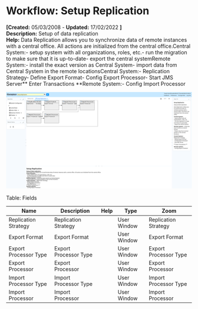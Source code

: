 # Workflow: Setup Replication 

**[Created:** 05/03/2008 - **Updated:** 17/02/2022 **]**  
**Description:** Setup of data replication  
**Help:** Data Replication allows you to synchronize data of remote instances with a central office.  All actions are initialized from the central office.Central System:- setup system with all organizations, roles, etc.- run the migration to make sure that it is up-to-date- export the central systemRemote System:- install the exact version as Central System- import data from Central System in the remote locationsCentral System:- Replication Strategy- Define Export Format- Config Export Processor- Start JMS Server** Enter Transactions **Remote System:- Config Import Processor

![](/img/docs/manual/SetupReplication-Workflow_iDempiere_v12.0.0.png)

Table: Fields

| **Name** | **Description** | **Help** | **Type** | **Zoom** |
|----------|---------------|-----------|----------|----------|
| Replication Strategy | Replication Strategy |  | User Window | Replication Strategy | 
| Export Format | Export Format |  | User Window | Export Format | 
| Export Processor Type | Export Processor Type |  | User Window | Export Processor Type | 
| Export Processor | Export Processor |  | User Window | Export Processor | 
| Import Processor Type | Import Processor Type |  | User Window | Import Processor Type | 
| Import Processor | Import Processor |  | User Window | Import Processor | 


